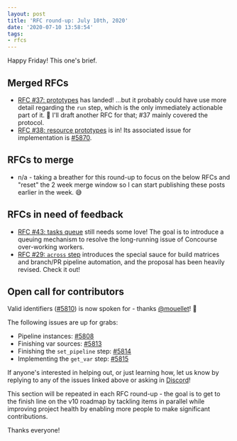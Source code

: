 ```yaml
---
layout: post
title: 'RFC round-up: July 10th, 2020'
date: '2020-07-10 13:58:54'
tags:
- rfcs
---
```


Happy Friday! This one's brief.

## Merged RFCs

- [RFC #37: prototypes](https://github.com/concourse/rfcs/pull/37) has landed! ...but it probably could have use more detail regarding the `run` step, which is the only immediately actionable part of it. 🤔 I'll draft another RFC for that; #37 mainly covered the protocol.
- [RFC #38: resource prototypes](https://github.com/concourse/rfcs/pull/38) is in! Its associated issue for implementation is [#5870](https://github.com/concourse/concourse/issues/5870).

## RFCs to merge

- n/a - taking a breather for this round-up to focus on the below RFCs and "reset" the 2 week merge window so I can start publishing these posts earlier in the week. 😅

## RFCs in need of feedback

- [RFC #43: tasks queue](https://github.com/concourse/rfcs/pull/43) still needs some love! The goal is to introduce a queuing mechanism to resolve the long-running issue of Concourse over-working workers.
- [RFC #29: `across` step](https://github.com/concourse/rfcs/pull/29) introduces the special sauce for build matrices and branch/PR pipeline automation, and the proposal has been heavily revised. Check it out!

## Open call for contributors

Valid identifiers ([#5810](https://github.com/concourse/concourse/issues/5810)) is now spoken for - thanks [@mouellet](https://github.com/mouellet)! 🍻

The following issues are up for grabs:

- Pipeline instances: [#5808](https://github.com/concourse/concourse/issues/5808)
- Finishing var sources: [#5813](https://github.com/concourse/concourse/issues/5813)
- Finishing the `set_pipeline` step: [#5814](https://github.com/concourse/concourse/issues/5814)
- Implementing the `get_var` step: [#5815](https://github.com/concourse/concourse/issues/5815)

If anyone's interested in helping out, or just learning how, let us know by replying to any of the issues linked above or asking in [Discord](https://discord.gg/MeRxXKW)!

This section will be repeated in each RFC round-up - the goal is to get to the finish line on the v10 roadmap by tackling items in parallel while improving project health by enabling more people to make significant contributions.

Thanks everyone!

